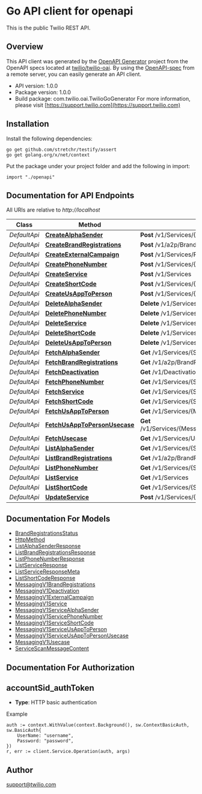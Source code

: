 # Go API client for openapi

This is the public Twilio REST API.

## Overview
This API client was generated by the [OpenAPI Generator](https://openapi-generator.tech) project from the OpenAPI specs located at [twilio/twilio-oai](https://github.com/twilio/twilio-oai/tree/main/spec).  By using the [OpenAPI-spec](https://www.openapis.org/) from a remote server, you can easily generate an API client.

- API version: 1.0.0
- Package version: 1.0.0
- Build package: com.twilio.oai.TwilioGoGenerator
For more information, please visit [https://support.twilio.com](https://support.twilio.com)

## Installation

Install the following dependencies:

```shell
go get github.com/stretchr/testify/assert
go get golang.org/x/net/context
```

Put the package under your project folder and add the following in import:

```golang
import "./openapi"
```

## Documentation for API Endpoints

All URIs are relative to *http://localhost*

Class | Method | HTTP request | Description
------------ | ------------- | ------------- | -------------
*DefaultApi* | [**CreateAlphaSender**](docs/DefaultApi.md#createalphasender) | **Post** /v1/Services/{ServiceSid}/AlphaSenders | 
*DefaultApi* | [**CreateBrandRegistrations**](docs/DefaultApi.md#createbrandregistrations) | **Post** /v1/a2p/BrandRegistrations | 
*DefaultApi* | [**CreateExternalCampaign**](docs/DefaultApi.md#createexternalcampaign) | **Post** /v1/Services/PreregisteredUsa2p | 
*DefaultApi* | [**CreatePhoneNumber**](docs/DefaultApi.md#createphonenumber) | **Post** /v1/Services/{ServiceSid}/PhoneNumbers | 
*DefaultApi* | [**CreateService**](docs/DefaultApi.md#createservice) | **Post** /v1/Services | 
*DefaultApi* | [**CreateShortCode**](docs/DefaultApi.md#createshortcode) | **Post** /v1/Services/{ServiceSid}/ShortCodes | 
*DefaultApi* | [**CreateUsAppToPerson**](docs/DefaultApi.md#createusapptoperson) | **Post** /v1/Services/{MessagingServiceSid}/Compliance/Usa2p | 
*DefaultApi* | [**DeleteAlphaSender**](docs/DefaultApi.md#deletealphasender) | **Delete** /v1/Services/{ServiceSid}/AlphaSenders/{Sid} | 
*DefaultApi* | [**DeletePhoneNumber**](docs/DefaultApi.md#deletephonenumber) | **Delete** /v1/Services/{ServiceSid}/PhoneNumbers/{Sid} | 
*DefaultApi* | [**DeleteService**](docs/DefaultApi.md#deleteservice) | **Delete** /v1/Services/{Sid} | 
*DefaultApi* | [**DeleteShortCode**](docs/DefaultApi.md#deleteshortcode) | **Delete** /v1/Services/{ServiceSid}/ShortCodes/{Sid} | 
*DefaultApi* | [**DeleteUsAppToPerson**](docs/DefaultApi.md#deleteusapptoperson) | **Delete** /v1/Services/{MessagingServiceSid}/Compliance/Usa2p | 
*DefaultApi* | [**FetchAlphaSender**](docs/DefaultApi.md#fetchalphasender) | **Get** /v1/Services/{ServiceSid}/AlphaSenders/{Sid} | 
*DefaultApi* | [**FetchBrandRegistrations**](docs/DefaultApi.md#fetchbrandregistrations) | **Get** /v1/a2p/BrandRegistrations/{Sid} | 
*DefaultApi* | [**FetchDeactivation**](docs/DefaultApi.md#fetchdeactivation) | **Get** /v1/Deactivations | 
*DefaultApi* | [**FetchPhoneNumber**](docs/DefaultApi.md#fetchphonenumber) | **Get** /v1/Services/{ServiceSid}/PhoneNumbers/{Sid} | 
*DefaultApi* | [**FetchService**](docs/DefaultApi.md#fetchservice) | **Get** /v1/Services/{Sid} | 
*DefaultApi* | [**FetchShortCode**](docs/DefaultApi.md#fetchshortcode) | **Get** /v1/Services/{ServiceSid}/ShortCodes/{Sid} | 
*DefaultApi* | [**FetchUsAppToPerson**](docs/DefaultApi.md#fetchusapptoperson) | **Get** /v1/Services/{MessagingServiceSid}/Compliance/Usa2p | 
*DefaultApi* | [**FetchUsAppToPersonUsecase**](docs/DefaultApi.md#fetchusapptopersonusecase) | **Get** /v1/Services/{MessagingServiceSid}/Compliance/Usa2p/Usecases | 
*DefaultApi* | [**FetchUsecase**](docs/DefaultApi.md#fetchusecase) | **Get** /v1/Services/Usecases | 
*DefaultApi* | [**ListAlphaSender**](docs/DefaultApi.md#listalphasender) | **Get** /v1/Services/{ServiceSid}/AlphaSenders | 
*DefaultApi* | [**ListBrandRegistrations**](docs/DefaultApi.md#listbrandregistrations) | **Get** /v1/a2p/BrandRegistrations | 
*DefaultApi* | [**ListPhoneNumber**](docs/DefaultApi.md#listphonenumber) | **Get** /v1/Services/{ServiceSid}/PhoneNumbers | 
*DefaultApi* | [**ListService**](docs/DefaultApi.md#listservice) | **Get** /v1/Services | 
*DefaultApi* | [**ListShortCode**](docs/DefaultApi.md#listshortcode) | **Get** /v1/Services/{ServiceSid}/ShortCodes | 
*DefaultApi* | [**UpdateService**](docs/DefaultApi.md#updateservice) | **Post** /v1/Services/{Sid} | 


## Documentation For Models

 - [BrandRegistrationsStatus](docs/BrandRegistrationsStatus.md)
 - [HttpMethod](docs/HttpMethod.md)
 - [ListAlphaSenderResponse](docs/ListAlphaSenderResponse.md)
 - [ListBrandRegistrationsResponse](docs/ListBrandRegistrationsResponse.md)
 - [ListPhoneNumberResponse](docs/ListPhoneNumberResponse.md)
 - [ListServiceResponse](docs/ListServiceResponse.md)
 - [ListServiceResponseMeta](docs/ListServiceResponseMeta.md)
 - [ListShortCodeResponse](docs/ListShortCodeResponse.md)
 - [MessagingV1BrandRegistrations](docs/MessagingV1BrandRegistrations.md)
 - [MessagingV1Deactivation](docs/MessagingV1Deactivation.md)
 - [MessagingV1ExternalCampaign](docs/MessagingV1ExternalCampaign.md)
 - [MessagingV1Service](docs/MessagingV1Service.md)
 - [MessagingV1ServiceAlphaSender](docs/MessagingV1ServiceAlphaSender.md)
 - [MessagingV1ServicePhoneNumber](docs/MessagingV1ServicePhoneNumber.md)
 - [MessagingV1ServiceShortCode](docs/MessagingV1ServiceShortCode.md)
 - [MessagingV1ServiceUsAppToPerson](docs/MessagingV1ServiceUsAppToPerson.md)
 - [MessagingV1ServiceUsAppToPersonUsecase](docs/MessagingV1ServiceUsAppToPersonUsecase.md)
 - [MessagingV1Usecase](docs/MessagingV1Usecase.md)
 - [ServiceScanMessageContent](docs/ServiceScanMessageContent.md)


## Documentation For Authorization



## accountSid_authToken

- **Type**: HTTP basic authentication

Example

```golang
auth := context.WithValue(context.Background(), sw.ContextBasicAuth, sw.BasicAuth{
    UserName: "username",
    Password: "password",
})
r, err := client.Service.Operation(auth, args)
```


## Author

support@twilio.com

